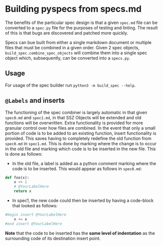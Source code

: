 # Building pyspecs from specs.md

The benefits of the particular spec design is that a given `spec.md` file can be converted to a `spec.py` file for the purposes of testing and linting. The result of this is that bugs are discovered and patched more quickly.

Specs can bue built from either a single markdown document or multiple files that must be combined in a given order. Given 2 spec objects, `build_spec.combine_spec_objects` will combine them into a single spec object which, subsequently, can be converted into a `specs.py`.

## Usage

For usage of the spec builder run `python3 -m build_spec --help`.

## `@Labels` and inserts

The functioning of the spec combiner is largely automatic in that given `spec0.md` and `spec1.md`, in that SSZ Objects will be extended and old functions will be overwritten. Extra functionality is provided for more granular control over how files are combined. In the event that only a small portion of code is to be added to an existing function, insert functionality is provided. This saves having to completely redefine the old function from `spec0.md` in `spec1.md`. This is done by marking where the change is to occur in the old file and marking which code is to be inserted in the new file. This is done as follows:

* In the old file, a label is added as a python comment marking where the code is to be inserted. This would appear as follows in `spec0.md`:

```python
def foo(x):
    x << 1
    # @YourLabelHere
    return x
```

* In spec1, the new code could then be inserted by having a code-block that looked as follows:

```python
#begin insert @YourLabelHere
    x += x
#end insert @YourLabelHere
```

**Note** that the code to be inserted has the **same level of indentation** as the surrounding code of its destination insert point.
